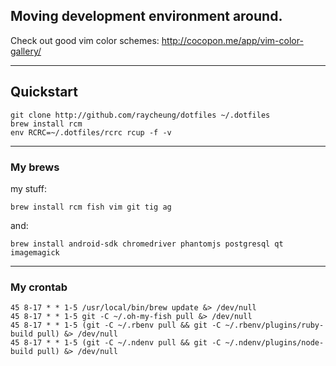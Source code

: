Moving development environment around.
------

Check out good vim color schemes: http://cocopon.me/app/vim-color-gallery/

------

## Quickstart

    git clone http://github.com/raycheung/dotfiles ~/.dotfiles
    brew install rcm
    env RCRC=~/.dotfiles/rcrc rcup -f -v

------

### My brews

my stuff:

    brew install rcm fish vim git tig ag

and:

    brew install android-sdk chromedriver phantomjs postgresql qt imagemagick

------

### My crontab

    45 8-17 * * 1-5 /usr/local/bin/brew update &> /dev/null
    45 8-17 * * 1-5 git -C ~/.oh-my-fish pull &> /dev/null
    45 8-17 * * 1-5 (git -C ~/.rbenv pull && git -C ~/.rbenv/plugins/ruby-build pull) &> /dev/null
    45 8-17 * * 1-5 (git -C ~/.ndenv pull && git -C ~/.ndenv/plugins/node-build pull) &> /dev/null
